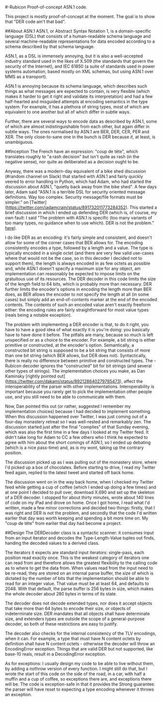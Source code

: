 #-Rubicon
Proof-of-concept ASN.1 code.

This project is mostly proof-of-concept at the moment. The goal is to show that "DER code ain't that bad".

##About ASN.1
ASN.1, or Abstract Syntax Notation 1, is a domain-specific language (DSL) that consists of a human-readable schema language and several machine-readable representations for data encoded according to a schema described by that schema language.

ASN.1, as a DSL is immensely annoying, but it is also a well-accepted industry standard used in the likes of X.509 (the standards that govern the security of the Internet), and IEC 61850 (a suite of standards used in power systems automation, based mostly on XML schemas, but using ASN.1 over MMS as a transport).

ASN.1 is annoying because its schema language, which describes such things as what messages are expected to contain, is very flexible (which makes it harder to get it right and validate its interpretation) and had a few half-hearted and misguided attempts at encoding semantics in the type system. For example, it has a plethora of string types, most of which are equivalent to one another but all of which differ in subtle ways.

Further, there are several ways to encode data as described by ASN.1, some of which are almost indistinguishable from each other, but again differ in subtle ways. The ones normalised by ASN.1 are BER, DER, CER, PER and XER. The only close-to-sane one in the bunch is DER because *it*, at least, is unambiguous.

##Inception
The French have an expression: "coup de tête", which translates roughly to "a rash decision" but isn't quite as rash (in the negative sense), nor quite as deliberated as a decision ought to be. 

Anyway, there was a modern-day equivalent of a bike shed discussion (#random channel on Slack) that started with ASN.1 and fairly quickly veered to error handling in Python, which had Adam, who had started the discussion about ASN.1, "quietly back away from the bike shed". A few days later, Adam said "ASN.1 is a terrible DSL for security oriented message definitions. Way too complex. Security message/file formats must be simpler." on [Twitter] (https://twitter.com/jadamcrain/status/891732011773284352). This started a brief discussion in which I ended up defending DER (which is, of course, my own fault: I said "The problem with ASN.1 is specific (too many variants of too many types, no guidance when to use which). DER is not the problem." [here](https://twitter.com/blytkerchan/status/891797275768479744)).

I do like DER as an encoding: it's fairly simple and consistent, and doesn't allow for some of the corner cases that BER allows for. The encoding consistently encodes a type, followed by a length and a value. The type is typically encoded in a single octet (and there are very few valid use-cases where that would not be the case, so in this decoder I decided not to support them), the length is always encoded in as few octets as possible and, while ASN.1 doesn't specify a maximum size for any object, am implementation can reasonably be expected to impose limits on the gratuitous use of its resources. The DER decoder in this code limits the size of the length field to 64 bits, which is probably more than necessary. DER further limits the encoder's options in encoding the length more than BER does, as BER allows the encoder to not specify the length at all (in some cases) but simply add an end-of-contents marker at the end of the encoded contents. The contents of such an encoded value aren't exactly freeform either: the encoding rules are fairly straightforward for most value types (reals being a notable exception).

The problem with implementing a DER encoder is that, to do it right, you have to have a good idea of what exactly it is you're doing: you basically have to have done it before. The pitfalls are many, because so much is left unspecified or as a choice to the encoder. For example, a bit string is either primitive or constructed, at the encoder's option. Semantically, a constructed bit string is supposed to be a bit string that consists of more than one bit string (which BER allows, but DER does not). Syntactically, there is really no difference between primitive and constructed types. The -Rubicon decoder ignores the "constructed" bit for bit strings (and several other types of strings). The implementation choices you make, as Dan Kaminsky [rightly pointed out] (https://twitter.com/dakami/status/892128640279785473), affect the interoperability of the parser with other implementations. Interoperability is important because you rarely get to pick the implementation other people use, and you still need to be able to communicate with them. 

Now, Dan pointed this out (or rather, suggested I remember my implementation choices) because I had decided to implement something. When this discussion happened over Twitter, I was just coming out of a four-day monastery retreat so I was well-rested and remarkably zen. The discussion started just after the final "complies" of that Sunday evening, which was also the first time in a few days I looked at my Twitter feed. It didn't take long for Adam to CC a few others who I think he expected to agree with him about the short comings of ASN.1, so I ended up debating (which is a nice pass-time) and, as is my wont, taking up the contrary position.

The discussion picked up as I was pulling out of the monastery store, where I'd picked up a box of chocolates. Before starting to drive, I read my Twitter feed again, replied to the latest tweet and started off back home.

The discussion went on in the way back home, when I checked my Twitter feed while getting a cup of coffee (which I ended up doing a few times) and at one point I decided to pull over, download X.690 and set up the skeleton of a DER decoder. I stopped for about thirty minutes, wrote about 140 lines of code on my iPad and drove on home. Once I got home, I read what I'd written, made a few minor corrections and decided two things: firstly, that I was right and DER is not the problem, and secondly that the code I'd written earlier that day was worth keeping and spending a bit more time on. My "coup de tête" from earlier that day had become a project.

##Design 
The DERDecoder class is a syntactic scanner: it consumes input from an input iterator and decodes the Type-Length-Value tuples out finds, handing the decoded values to a derived class.

The iterators it expects are standard input iterators: single-pass, each position read exactly once. This is the weakest category of iterators one can read from and therefore allows the greatest flexibility to the calling code as to where to get the data from. When values read from the input need to be re-read, they are stored on an internal parse buffer, the size of which is dictated by the number of bits that the implementation should be able to read for an integer value. That value must be at least 64, and defaults to 2048. With that default, the parse buffer is 256 bytes in size, which makes the whole decoder about 280 bytes in terms of its state. 

The decoder does not decode extended types, nor does it accept objects that take more than 64 bytes to encode their size, or objects of indeterminate size. DER mandates that all objects shall have determinate size, and extenders types are outside the scope of a general-purpose decoder, so both of these restrictions are easy to justify. 

The decoder also checks for the internal consistency of the TLV encodings, when it can. For example, a type that must have N content octets by definition shall have N content octets - otherwise the decoder will throw an EncodingError exception. Things that are valid DER but not supported, like base-10 reals, result in a DecodingError exception. 

As for exceptions: I usually design my code to be able to live without them, by adding a nothrow version of every function. I might still do that, but I wrote the start of this code on the side of the road, in a car, with half a muffin and a cup of coffee, so exceptions there are, and exceptions there will be. The code is exception-safe in that it provides the Strong guarantee: the parser will have reset to expecting a type encoding whenever it throws an exception.